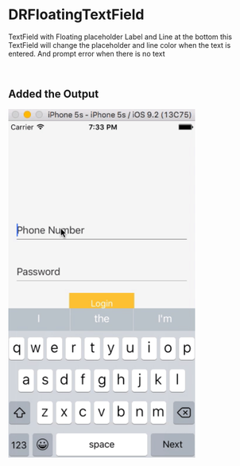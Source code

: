 # DRFloatingTextField
<p>TextField with Floating placeholder Label and Line at the bottom this TextField will change the placeholder and line color when the text is entered. And prompt error when there is no text</p>
<br>
<h2>Added the Output</h2>
<img height = "700" src="https://github.com/deepakraj27/DRFloatingTextField/blob/master/final.gif">

